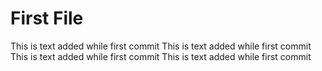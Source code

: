 # First File
This is text added while first commit
This is text added while first commit
This is text added while first commit
This is text added while first commit